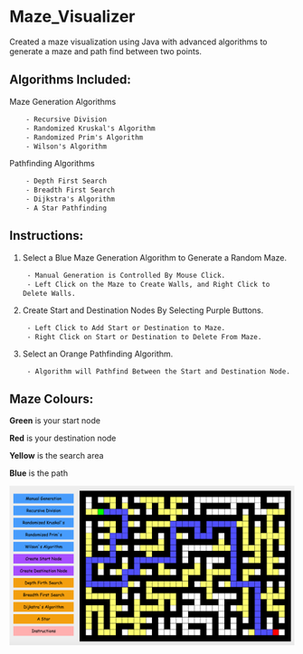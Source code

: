 # Maze_Visualizer
Created a maze visualization using Java with advanced algorithms to generate a maze and path find between two points.

## Algorithms Included:

Maze Generation Algorithms

        - Recursive Division
        - Randomized Kruskal's Algorithm
        - Randomized Prim's Algorithm
        - Wilson's Algorithm

Pathfinding Algorithms

        - Depth First Search
        - Breadth First Search
        - Dijkstra's Algorithm
        - A Star Pathfinding

## Instructions:

1) Select a Blue Maze Generation Algorithm to Generate a Random Maze.

        - Manual Generation is Controlled By Mouse Click.
        - Left Click on the Maze to Create Walls, and Right Click to Delete Walls.
2) Create Start and Destination Nodes By Selecting Purple Buttons.

        - Left Click to Add Start or Destination to Maze.
        - Right Click on Start or Destination to Delete From Maze.
3) Select an Orange Pathfinding Algorithm.

        - Algorithm will Pathfind Between the Start and Destination Node.

## Maze Colours:
**Green** is your start node

**Red** is your destination node

**Yellow** is the search area

**Blue** is the path

![Screenshot](Maze_Visualizer_Preview.png)
